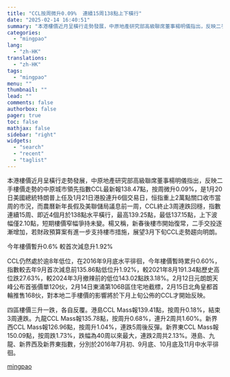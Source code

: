 ```yaml
---
title: "CCL按周微升0.09%  連續15周138點上下橫行"
date: "2025-02-14 16:40:51"
summary: "本港樓價近月呈橫行走勢發展，中原地產研究部高級聯席董事楊明儀指出，反映二手樓價走勢的中原城市領先指..."
categories:
  - "mingpao"
lang:
  - "zh-HK"
translations:
  - "zh-HK"
tags:
  - "mingpao"
menu: ""
thumbnail: ""
lead: ""
comments: false
authorbox: false
pager: true
toc: false
mathjax: false
sidebar: "right"
widgets:
  - "search"
  - "recent"
  - "taglist"
---
```


本港樓價近月呈橫行走勢發展，中原地產研究部高級聯席董事楊明儀指出，反映二手樓價走勢的中原城市領先指數CCL最新報138.47點，按周微升0.09%，是1月20日美國總統特朗普上任及1月21日港股連升6個交易日，恒指重上2萬點關口收市當周的市況，而農曆新年長假及美聯儲局議息前一周，CCL終止3周連跌回穩，指數連續15周、即近4個月於138點水平橫行，最高139.25點，最低137.15點，上下波幅僅2.10點，短期樓價窄幅爭持未變。楊又稱，新春後樓市開始復常，二手交投逐漸增加，若財政預算案有進一步支持樓市措施，展望3月下旬CCL走勢趨向明朗。


今年樓價暫升0.6% 較首次減息升1.92%

CCL仍然處於逾8年低位，在2016年9月底水平徘徊，今年樓價暫時累升0.60%，指數較去年9月首次減息前135.86點低位升1.92%，較2021年8月191.34點歷史高位跌27.63%，較2024年3月撤辣前的低位143.02點跌3.18%。2月12日元朗朗天峰公布首張價單120伙，2月14日東涌第106B區住宅地截標，2月15日北角皇都首輪推售168伙，對本地二手樓價的影響將於下月上旬公佈的CCL才開始反映。

四區樓價三升一跌，各自反覆。港島CCL Mass報139.41點，按周升0.18%，結束3周連跌。九龍CCL Mass報135.78點，按周升0.68%，連升2周共1.60%。新界西CCL Mass報126.96點，按周升1.04%，連跌5周後反彈。新界東CCL Mass報150.09點，按周跌1.73%，跌幅為40周以來最大，連跌2周共2.13%。港島、九龍、新界西及新界東指數，分別於2016年7月初、9月底、10月底及11月中水平徘徊。

[mingpao](https://finance.mingpao.com/fin/instantp/20250214/1739521390445/ccl%e6%8c%89%e5%91%a8%e5%be%ae%e5%8d%870-09-%e9%80%a3%e7%ba%8c15%e5%91%a8138%e9%bb%9e%e4%b8%8a%e4%b8%8b%e6%a9%ab%e8%a1%8c)
